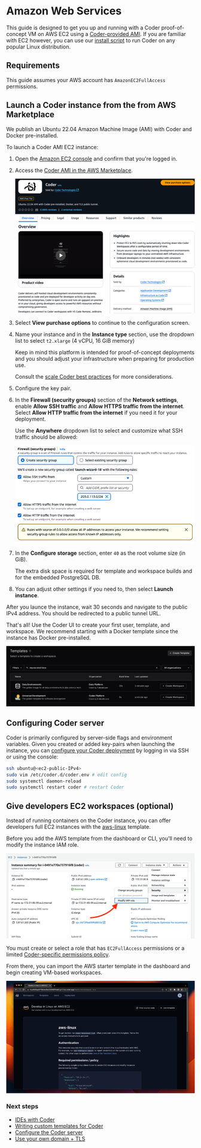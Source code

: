 # Amazon Web Services

This guide is designed to get you up and running with a Coder proof-of-concept
VM on AWS EC2 using a [Coder-provided AMI](https://github.com/coder/packages).
If you are familiar with EC2 however, you can use our
[install script](../cli.md) to run Coder on any popular Linux distribution.

## Requirements

This guide assumes your AWS account has `AmazonEC2FullAccess` permissions.

## Launch a Coder instance from the from AWS Marketplace

We publish an Ubuntu 22.04 Amazon Machine Image (AMI) with Coder and Docker
pre-installed.

To launch a Coder AMI EC2 instance:

1. Open the [Amazon EC2 console](https://console.aws.amazon.com/ec2/) and
   confirm that you're logged in.

1. Access the
   [Coder AMI in the AWS Marketplace](https://aws.amazon.com/marketplace/pp/prodview-zaoq7tiogkxhc).

   ![Coder on AWS Marketplace](../../images/platforms/aws/marketplace.png)

1. Select **View purchase options** to continue to the configuration screen.

1. Name your instance and in the **Instance type** section, use the dropdown
   list to select `t2.xlarge` (4 vCPU, 16 GiB memory)

   Keep in mind this platform is intended for proof-of-concept deployments and
   you should adjust your infrastructure when preparing for production use.

   Consult the [scale Coder best practices](../../tutorials/best-practices/scale-coder.md)
   for more considerations.

1. Configure the key pair.

1. In the **Firewall (security groups)** section of the **Network settings**,
   enable  **Allow SSH traffic** and **Allow HTTPS traffic from the
   internet**.
   Select **Allow HTTP traffic from the internet** if you need it for your deployment.

   Use the **Anywhere** dropdown list to select and customize what SSH traffic should be allowed:

   ![AWS Security Groups](../../images/platforms/aws/security-groups.png)

1. In the **Configure storage** section, enter `40` as the root volume size (in GiB).

   The extra disk space is required for template and workspace builds and for
   the embedded PostgreSQL DB.

1. You can adjust other settings if you need to, then select **Launch instance**.

After you launce the instance, wait 30 seconds and navigate to the public IPv4
address. You should be redirected to a public tunnel URL.

That's all! Use the Coder UI to create your first user, template, and workspace. We
recommend starting with a Docker template since the instance has Docker
pre-installed.

![Coder Templates screen](../../images/admin/users/organizations/workspace-list.png)

## Configuring Coder server

Coder is primarily configured by server-side flags and environment variables.
Given you created or added key-pairs when launching the instance, you can
[configure your Coder deployment](../../admin/setup/index.md) by logging in via
SSH or using the console:

```sh
ssh ubuntu@<ec2-public-IPv4>
sudo vim /etc/coder.d/coder.env # edit config
sudo systemctl daemon-reload
sudo systemctl restart coder # restart Coder
```

## Give developers EC2 workspaces (optional)

Instead of running containers on the Coder instance, you can offer developers
full EC2 instances with the
[aws-linux](https://github.com/coder/coder/tree/main/examples/templates/aws-linux)
template.

Before you add the AWS template from the dashboard or CLI, you'll need to modify
the instance IAM role.

![Modify IAM role](../../images/platforms/aws/modify-iam.png)

You must create or select a role that has `EC2FullAccess` permissions or a
limited
[Coder-specific permissions policy](https://github.com/coder/coder/tree/main/examples/templates/aws-linux#required-permissions--policy).

From there, you can import the AWS starter template in the dashboard and begin
creating VM-based workspaces.

![Modify IAM role](../../images/platforms/aws/aws-linux.png)

### Next steps

- [IDEs with Coder](../../user-guides/workspace-access/index.md)
- [Writing custom templates for Coder](../../admin/templates/index.md)
- [Configure the Coder server](../../admin/setup/index.md)
- [Use your own domain + TLS](../../admin/setup/index.md#tls--reverse-proxy)
